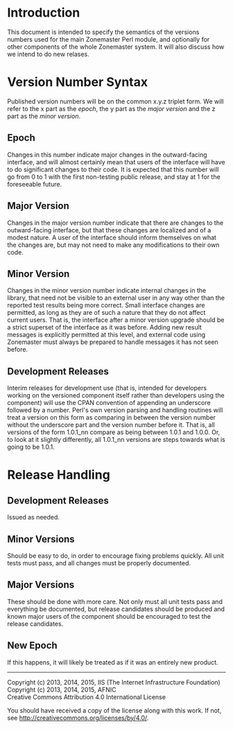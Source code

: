 # Introduction

This document is intended to specify the semantics of the versions numbers used for the main Zonemaster Perl module, and optionally for other components of the whole Zonemaster system. It will also discuss how we intend to do new relases.

# Version Number Syntax

Published version numbers will be on the common x.y.z triplet form. We will refer to the x part as the _epoch_, the y part as the _major version_ and the z part as the _minor version_.

## Epoch

Changes in this number indicate major changes in the outward-facing interface, and will almost certainly mean that users of the interface will have to do significant changes to their code. It is expected that this number will go from 0 to 1 with the first non-testing public release, and stay at 1 for the foreseeable future.

## Major Version

Changes in the major version number indicate that there are changes to the outward-facing interface, but that these changes are localized and of a modest nature. A user of the interface should inform themselves on what the changes are, but may not need to make any modifications to their own code.

## Minor Version

Changes in the minor version number indicate internal changes in the library, that need not be visible to an external user in any way other than the reported test results being more correct. Small interface changes are permitted, as long as they are of such a nature that they do not affect current users. That is, the interface after a minor version upgrade should be a strict superset of the interface as it was before. Adding new result messages is explicitly permitted at this level, and external code using Zonemaster must always be prepared to handle messages it has not seen before.

## Development Releases

Interim releases for development use (that is, intended for developers working on the versioned component itself rather than developers using the component) will use the CPAN convention of appending an underscore followed by a number. Perl's own version parsing and handling routines will treat a version on this form as comparing in between the version number without the underscore part and the version number before it. That is, all versions of the form 1.0.1\_nn compare as being between 1.0.1 and 1.0.0. Or, to look at it slightly differently, all 1.0.1\_nn versions are steps towards what is going to be 1.0.1.

# Release Handling

## Development Releases

Issued as needed.

## Minor Versions

Should be easy to do, in order to encourage fixing problems quickly. All unit tests must pass, and all changes must be properly documented.

## Major Versions

These should be done with more care. Not only must all unit tests pass and everything be documented, but release candidates should be produced and known major users of the component should be encouraged to test the release candidates.

## New Epoch

If this happens, it will likely be treated as if it was an entirely new product.



-------

Copyright (c) 2013, 2014, 2015, IIS (The Internet Infrastructure Foundation)  
Copyright (c) 2013, 2014, 2015, AFNIC  
Creative Commons Attribution 4.0 International License

You should have received a copy of the license along with this
work.  If not, see <http://creativecommons.org/licenses/by/4.0/>.

